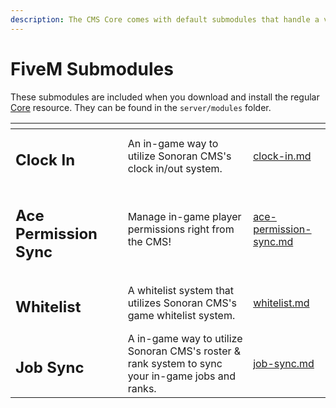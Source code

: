 ```yaml
---
description: The CMS Core comes with default submodules that handle a variety of features!
---
```


# FiveM Submodules

These submodules are included when you download and install the regular [Core](../) resource. They can be found in the `server/modules` folder.

<table data-card-size="large" data-view="cards"><thead><tr><th></th><th></th><th></th><th data-hidden data-card-target data-type="content-ref"></th></tr></thead><tbody><tr><td><h2>Clock In</h2></td><td></td><td>An in-game way to utilize Sonoran CMS's clock in/out system.</td><td><a href="clock-in.md">clock-in.md</a></td></tr><tr><td><h2>Ace Permission Sync</h2></td><td></td><td>Manage in-game player permissions right from the CMS!</td><td><a href="ace-permission-sync.md">ace-permission-sync.md</a></td></tr><tr><td><h2>Whitelist</h2></td><td></td><td>A whitelist system that utilizes Sonoran CMS's game whitelist system.</td><td><a href="whitelist.md">whitelist.md</a></td></tr><tr><td><h2>Job Sync</h2></td><td></td><td>A in-game way to utilize Sonoran CMS's roster &#x26; rank system to sync your in-game jobs and ranks.</td><td><a href="job-sync.md">job-sync.md</a></td></tr></tbody></table>
